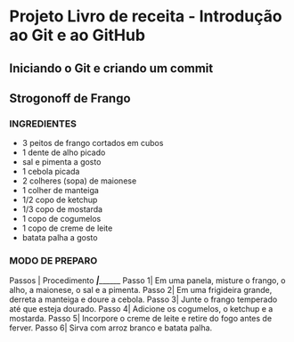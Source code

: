 # Projeto Livro de receita - Introdução ao Git e ao GitHub
## Iniciando o Git e criando um commit
## Strogonoff de Frango
### **INGREDIENTES**
* 3 peitos de frango cortados em cubos
* 1 dente de alho picado
* sal e pimenta a gosto
* 1 cebola picada
* 2 colheres (sopa) de maionese
* 1 colher de manteiga
* 1/2 copo de ketchup
* 1/3 copo de mostarda
* 1 copo de cogumelos
* 1 copo de creme de leite
* batata palha a gosto

### **MODO DE PREPARO**
Passos | Procedimento
_______|_____________
Passo 1| Em uma panela, misture o frango, o alho, a maionese, o sal e a pimenta.
Passo 2| Em uma frigideira grande, derreta a manteiga e doure a cebola.
Passo 3| Junte o frango temperado até que esteja dourado.
Passo 4| Adicione os cogumelos, o ketchup e a mostarda.
Passo 5| Incorpore o creme de leite e retire do fogo antes de ferver.
Passo 6| Sirva com arroz branco e batata palha.

